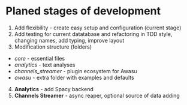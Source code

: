 # Planed stages of development

1. Add flexibility - create easy setup and configuration (current stage)
2. Add testing for current datatabase and refactoring in TDD style, changing names, add typing, improve layout
3. Modification structure (folders)
- _core_ - essential files
- _analytics_ - text analyses
- _channels_streamer_ - plugin ecosystem for Awasu
- _awasu_ - extra folder with examples and defaults
4. **Analytics** - add Spacy backend
5. **Channels Streamer** - async reaper, optional source of data adding